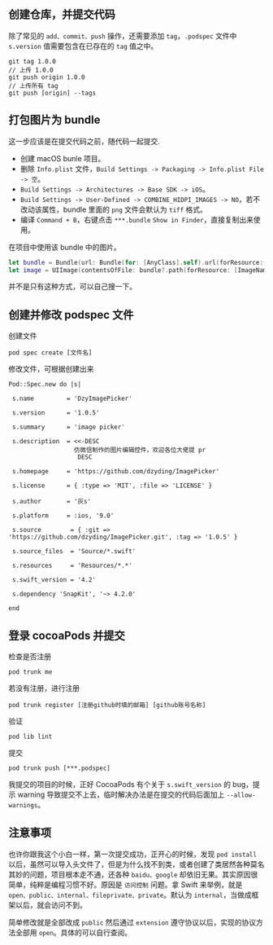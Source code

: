 ## 创建仓库，并提交代码
除了常见的 `add、commit、push` 操作，还需要添加 `tag`，`.podspec` 文件中 `s.version` 值需要包含在已存在的 `tag` 值之中。  
```
git tag 1.0.0
// 上传 1.0.0
git push origin 1.0.0 
// 上传所有 tag
git push [origin] --tags
```

## 打包图片为 bundle
这一步应该是在提交代码之前，随代码一起提交. 

- 创建 macOS bunle 项目。  
- 删除 `Info.plist` 文件，`Build Settings -> Packaging -> Info.plist File -> 空`。  
- `Build Settings -> Architectures -> Base SDK -> iOS`。  
- `Build Settings -> User-Defined -> COMBINE_HIDPI_IMAGES -> NO`，若不改动该属性，bundle 里面的 `png` 文件会默认为 `tiff` 格式。  
- 编译 `Command + B`，右键点击 `***.bundle` `Show in Finder`，直接复制出来使用。  

在项目中使用该 bundle 中的图片。  

```swift
let bundle = Bundle(url: Bundle(for: [AnyClass].self).url(forResource: [BundleName], withExtension: "bundle")!)
let image = UIImage(contentsOfFile: bundle?.path(forResource: [ImageName], ofType: "png") ?? "")
```

并不是只有这种方式，可以自己搜一下。

## 创建并修改 podspec 文件

创建文件  

```
pod spec create [文件名]
```

修改文件，可根据创建出来  

```
Pod::Spec.new do |s|

 s.name         = 'DzyImagePicker'

 s.version      = '1.0.5'

 s.summary      = 'image picker'

 s.description  = <<-DESC
                  仿微信制作的图片编辑控件，欢迎各位大佬提 pr
                   DESC

 s.homepage     = 'https://github.com/dzyding/ImagePicker'

 s.license      = { :type => 'MIT', :file => 'LICENSE' }

 s.author       = '灰s'

 s.platform     = :ios, '9.0'

 s.source        = { :git => 'https://github.com/dzyding/ImagePicker.git', :tag => '1.0.5' }

 s.source_files  = 'Source/*.swift'

 s.resources     = 'Resources/*.*'  

 s.swift_version = '4.2'

 s.dependency 'SnapKit', '~> 4.2.0'

end

```

## 登录 cocoaPods 并提交

检查是否注册  
```
pod trunk me
```

若没有注册，进行注册  
```
pod trunk register [注册github时填的邮箱] [github账号名称]
```

验证  
```
pod lib lint
```

提交  
```
pod trunk push [***.podspec]
```

我提交的项目的时候，正好 CocoaPods 有个关于 `s.swift_version` 的 bug，提示 warning 导致提交不上去，临时解决办法是在提交的代码后面加上 `--allow-warnings`。

## 注意事项
也许你跟我这个小白一样，第一次提交成功，正开心的时候，发现 `pod install` 以后，虽然可以导入头文件了，但是为什么找不到类，或者创建了类居然各种莫名其妙的问题，项目根本走不通，还各种 `baidu、google` 却依旧无果。其实原因很简单，纯粹是编程习惯不好。原因是 `访问控制` 问题。拿 Swift 来举例，就是 `open、public、internal、fileprivate、private`。默认为 `internal`，当做成框架以后，就会访问不到。  

简单修改就是全部改成 `public` 然后通过 `extension` 遵守协议以后，实现的协议方法全部用 `open`。具体的可以自行查阅。




